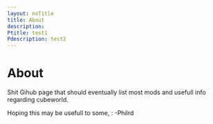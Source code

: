 ```yaml
---
layout: noTitle
title: About
description:
Ptitle: test1
Pdescription: test2
---
```


# About

Shit Gihub page that should eventually list most mods and usefull info regarding cubeworld.

Hoping this may be usefull to some,
: -Philrd

